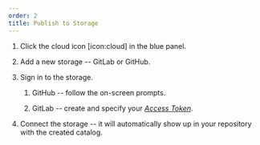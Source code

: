 ```yaml
---
order: 2
title: Publish to Storage
---
```


1. Click the cloud icon [icon:cloud] in the blue panel.

2. Add a new storage -- GitLab or GitHub.

3. Sign in to the storage.

   1. GitHub -- follow the on-screen prompts.

   2. GitLab -- create and specify your [*Access Token*](./../storage/gitlab).

4. Connect the storage -- it will automatically show up in your repository with the created catalog.